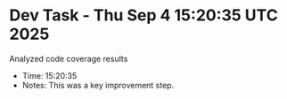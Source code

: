 # Dev Task - Thu Sep  4 15:20:35 UTC 2025
Analyzed code coverage results
- Time: 15:20:35
- Notes: This was a key improvement step.
